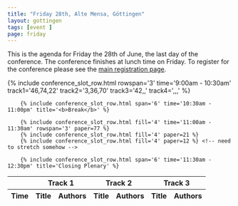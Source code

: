 ```yaml
---
title: "Friday 28th, Alte Mensa, Göttingen"
layout: gottingen
tags: [event ]
page: friday
---
```


This is the agenda for Friday the 28th of June, the last day of the conference. The conference finishes at lunch time on Friday. To register for the conference please see the [main registration page][washington-registration].

<table class="api-table">
  <thead>
    <tr>
      <th></th>
      <th colspan="2">Track 1</th>
      <th colspan="2">Track 2</th>
      <th colspan="2">Track 3</th>
     </tr>
    <tr>
      <th>Time</th>
      <th>Title</th>
      <th>Authors</th>
      <th>Title</th>
      <th>Authors</th>
      <th>Title</th>
      <th>Authors</th>
    </tr>
  </thead>
  <tbody>
        {% include conference_slot_row.html rowspan='3' time='9:00am - 10:30am' track1='46,74,22' track2='3,36,70' track3='42,,'  track4=',,,' %}

        {% include conference_slot_row.html span='6' time='10:30am - 11:00pm' title='<b>Break</b>' %}

        {% include conference_slot_row.html fill='4' time='11:00am - 11:30am' rowspan='3' paper=77 %}
        {% include conference_slot_row.html fill='4' paper=21 %}
        {% include conference_slot_row.html fill='4' paper=12 %} <!-- need to stretch somehow -->

        {% include conference_slot_row.html span='6' time='11:30am - 12:30pm' title='Closing Plenary' %}

  </tbody>
</table>


[memorial]: https://en.wikipedia.org/wiki/Memorial_Day
[washington-registration]: https://www.eventbrite.com/e/2018-iiif-conference-in-washington-tickets-44377905510
